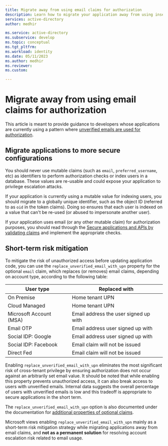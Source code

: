 ```yaml
---
title: Migrate away from using email claims for authorization
description: Learn how to migrate your application away from using insecure claims, such as email, for authorization purposes. 
services: active-directory
author: medhir

ms.service: active-directory
ms.subservice: develop
ms.topic: conceptual
ms.tgt_pltfrm: 
ms.workload: identity
ms.date: 05/11/2023
ms.author: medhir
ms.reviewer: 
ms.custom: 

---
```


# Migrate away from using email claims for authorization

This article is meant to provide guidance to developers whose applications are currently using a pattern where [unverified emails are used for authorization](). 

## Migrate applications to more secure configurations

You should never use mutable claims (such as `email`, `preferred_username`, etc) as identifiers to perform authorization checks or index users in a database. These values are re-usable and could expose your application to privilege escalation attacks. 

If your application is currently using a mutable value for indexing users, you should migrate to a globally unique identifier, such as the object ID (referred to as `oid` in the token claims). Doing so ensures that each user is indexed on a value that can't be re-used (or abused to impersonate another user). 


If your application uses email (or any other mutable claim) for authorization purposes, you should read through the [Secure applications and APIs by validating claims](./claims-validation) and implement the appropriate checks. 

## Short-term risk mitigation

To mitigate the risk of unauthorized access before updating application code, you can use the `replace_unverified_email_with_upn` property for the optional `email` claim, which replaces (or removes) email claims, depending on account type, according to the following table: 

| **User type** | **Replaced with** |
|---------------|-------------------|
| On Premise | Home tenant UPN |
| Cloud Managed | Home tenant UPN |
| Microsoft Account (MSA) | Email address the user signed up with |
| Email OTP | Email address user signed up with |
| Social IDP: Google | Email address user signed up with | 
| Social IDP: Facebook | Email claim will not be issued |
| Direct Fed | Email claim will not be issued |

Enabling `replace_unverified_email_with_upn` eliminates the most significant risk of cross-tenant privilege by ensuring authorization does not occur against an arbitrarily set email value.  It should be noted that while enabling this property prevents unauthorized access, it can also break access to users with unverified emails. Internal data suggests the overall percentage of users with unverified emails is low and this tradeoff is appropriate to secure applications in the short term. 

The `replace_unverified_email_with_upn` option is also documented under the documentation for [additional properties of optional claims](./active-directory-optional-claims.md#additional-properties-of-optional-claims).

Microsoft views enabling `replace_unverified_email_with_upn` mainly as a short-term risk mitigation strategy while migrating applications away from email claims, and **not as a permanent solution** for resolving account escalation risk related to email usage. 

